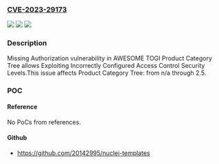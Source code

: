 ### [CVE-2023-29173](https://cve.mitre.org/cgi-bin/cvename.cgi?name=CVE-2023-29173)
![](https://img.shields.io/static/v1?label=Product&message=Product%20Category%20Tree&color=blue)
![](https://img.shields.io/static/v1?label=Version&message=n%2Fa%3C%3D%202.5%20&color=brighgreen)
![](https://img.shields.io/static/v1?label=Vulnerability&message=CWE-862%20Missing%20Authorization&color=brighgreen)

### Description

Missing Authorization vulnerability in AWESOME TOGI Product Category Tree allows Exploiting Incorrectly Configured Access Control Security Levels.This issue affects Product Category Tree: from n/a through 2.5.

### POC

#### Reference
No PoCs from references.

#### Github
- https://github.com/20142995/nuclei-templates

